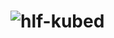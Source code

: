# <img src="https://latex.codecogs.com/svg.latex?\Huge&space;{\mathbb{HLF}^\mathbf{3}}" title="hlf-kubed" />
